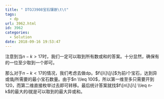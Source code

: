 ```yaml
---
title: " DTOJ3908宝石镶嵌\t\t"
tags:
  - dp
url: 3962.html
id: 3962
categories:
  - Solution
date: 2018-09-16 19:53:47
---
```


注意到当$n-k>17$时，我们一定可以取到所有数或和的答案。十分显然，确保有的一位至少取到一个即可。

那么对于$n-k<17$的情况，我们考虑去做dp。$f\[i\]\[j\]$为前$i$个宝石，达到异或值$j$所需要的最小宝石数量。由于$n \\leq 100$，所以第一维至多只需要开到$120$，而第二维直接枚举过去即可转移。最后统计答案就找$f\[n\]\[i\] \\leq n-k$的最大的$i$就是可以取到的最大异或和。